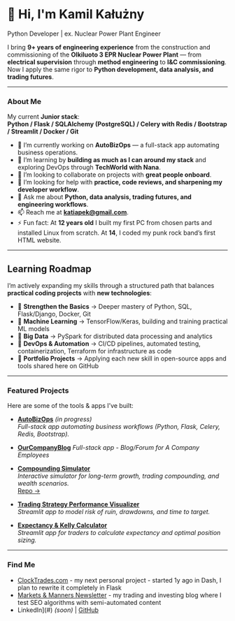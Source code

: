 # 👋 Hi, I'm Kamil Kałużny  

Python Developer | ex. Nuclear Power Plant Engineer  

I bring **9+ years of engineering experience** from the construction and commissioning of the **Olkiluoto 3 EPR Nuclear Power Plant** — from **electrical supervision** through **method engineering** to **I&C commissioning**.  
Now I apply the same rigor to **Python development, data analysis, and trading futures**.  

---

### About Me

My current **Junior stack**:  
**Python / Flask / SQLAlchemy (PostgreSQL) / Celery with Redis / Bootstrap / Streamlit / Docker / Git**  

- 🔭 I’m currently working on **AutoBizOps** — a full-stack app automating business operations.  
- 🌱 I’m learning by **building as much as I can around my stack** and exploring DevOps through **TechWorld with Nana**.  
- 👯 I’m looking to collaborate on projects with **great people onboard**.  
- 🤔 I’m looking for help with **practice, code reviews, and sharpening my developer workflow**.  
- 💬 Ask me about **Python, data analysis, trading futures, and engineering workflows**.  
- 📫 Reach me at **katiapek@gmail.com**.  
- ⚡ Fun fact: At **12 years old** I built my first PC from chosen parts and installed Linux from scratch. At **14**, I coded my punk rock band’s first HTML website.  

---

## Learning Roadmap

I’m actively expanding my skills through a structured path that balances **practical coding projects** with **new technologies**:

- 🔹 **Strengthen the Basics** → Deeper mastery of Python, SQL, Flask/Django, Docker, Git  
- 🔹 **Machine Learning** → TensorFlow/Keras, building and training practical ML models  
- 🔹 **Big Data** → PySpark for distributed data processing and analytics  
- 🔹 **DevOps & Automation** → CI/CD pipelines, automated testing, containerization, Terraform for infrastructure as code  
- 🔹 **Portfolio Projects** → Applying each new skill in open-source apps and tools shared here on GitHub  

---

### Featured Projects  

Here are some of the tools & apps I’ve built:  
- **[AutoBizOps](https://github.com/katiapek/AutoBizOps-demo)** *(in progress)*  
  _Full-stack app automating business workflows (Python, Flask, Celery, Redis, Bootstrap)._

- **[OurCompanyBlog](https://github.com/katiapek/CompanyBlog)**
  _Full-stack app - Blog/Forum for A Company Employees_

- **[Compounding Simulator](https://compounding-simulator.clocktrades.com/)**  
  _Interactive simulator for long-term growth, trading compounding, and wealth scenarios._  
  [Repo →](https://github.com/katiapek/CompoundingSimulator)

- **[Trading Strategy Performance Visualizer](https://performance-visualizer.clocktrades.com/)**  
  _Streamlit app to model risk of ruin, drawdowns, and time to target._  

- **[Expectancy & Kelly Calculator](https://expectancy-and-kelly-calculator.clocktrades.com/)**  
  _Streamlit app for traders to calculate expectancy and optimal position sizing._  



---

### Find Me
- [ClockTrades.com](https://clocktrades.com) - my next personal project - started 1y ago in Dash, I plan to rewrite it completely in Flask  
- [Markets & Manners Newsletter](https://marketsmanners.com) - my trading and investing blog where I test SEO algorithms with semi-automated content
- LinkedIn](#) *(soon)* | [GitHub](https://github.com/katiapek)  

